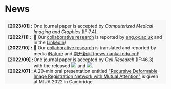 # <i class="fas fa-rss "></i> News

<head>
	<title>Events</title>
	<style>
		ul.events {
			list-style-type: none;
			width: auto; 
			padding: 10px;
			height: 180px; 
			overflow: auto; 
			background-color: #F7F7F7;
		}
		ul.events li {
			font-weight: normal;
			align-items: left;
			position: relative;
			padding-left: 80px;
		}
		ul.events li:before {
			content: attr(data-date) " : ";
			font-weight: bold;
			position: absolute;
			left: 0px;
		}
	</style>
</head>

<body>
	<ul class="events">
		<li data-date="[2023/01]">One journal paper is accepted by <i>Computerized Medical Imaging and Graphics</i> (IF:7.4).</li>
		<li data-date="[2022/11]">🎉 Our <a href="/#c-computational-biology-and-bioinformatics">collaborative research</a> is reported by <a href="https://eng.ox.ac.uk/case-studies/artificial-intelligence-and-big-data-help-rapid-screening-antibodies">eng.ox.ac.uk</a> and in the <a href="https://www.linkedin.com/posts/engineering-science-university-of-oxford_nearly-two-and-a-half-years-into-the-covid-activity-6996775726351818752-AjOr">LinkedIn</a>!</li>
		<li data-date="[2022/10]">🎉 Our <a href="/#c-computational-biology-and-bioinformatics">collaborative research</a> is translated and reported by media <a href="https://mp.weixin.qq.com/s/fDeRXs8Cq0L_LzYvZlI1iA">iNature</a> and <a href="http://news.nankai.edu.cn/ywsd/system/2022/10/12/030053111.shtml">南开新闻 (news.nankai.edu.cn)</a>!</li>
		<li data-date="[2022/09]">One journal paper is accepted by <i>Cell Research </i> (IF:46.3) with the released <a href="https://github.com/jianqingzheng/XBCR-net"><img src="https://img.shields.io/github/stars/jianqingzheng/XBCR-net?style=social&label=Code+★" /></a> and <a href="https://colab.research.google.com/github/jianqingzheng/XBCR-net/blob/main/XBCR_net.ipynb"><img src="https://colab.research.google.com/assets/colab-badge.svg" /></a>.</li>
		<li data-date="[2022/07]">A 20-min oral presentation entitled <a href="https://link.springer.com/chapter/10.1007/978-3-031-12053-4_6">"Recursive Deformable Image Registration Network with Mutual Attention"</a> is given at MIUA 2022 in Cambridge.</li>
		<li data-date="[2022/06]">One conference paper is accepted by <i>MICCAI 2022</i>.</li>
		<li data-date="[2022/05]">Two conference papers are accepted by <i>MIUA 2022</i>, one oral presentation and one poster session.</li>

	</ul>
</body>


<ul style="width: auto; height: 180px; overflow: auto; background-color: #F7F7F7">
	<li>[2023.01]: One journal paper is accepted by <i>Computerized Medical Imaging and Graphics</i> (IF:7.4).
	</li>
	<li>[2022.11]: 🎉 Our <a href="/#c-computational-biology-and-bioinformatics">collaborative research</a> is reported by <a href="https://eng.ox.ac.uk/case-studies/artificial-intelligence-and-big-data-help-rapid-screening-antibodies">eng.ox.ac.uk</a> and in the <a href="https://www.linkedin.com/posts/engineering-science-university-of-oxford_nearly-two-and-a-half-years-into-the-covid-activity-6996775726351818752-AjOr">LinkedIn</a>!
	</li>
	<li>[2022.10]: 🎉 Our <a href="/#c-computational-biology-and-bioinformatics">collaborative research</a> is translated and reported by media <a href="https://mp.weixin.qq.com/s/fDeRXs8Cq0L_LzYvZlI1iA">iNature</a> and <a href="http://news.nankai.edu.cn/ywsd/system/2022/10/12/030053111.shtml">南开新闻 (news.nankai.edu.cn)</a>!
	</li>
	<li>[2022.09]: One journal paper is accepted by <i>Cell Research </i> (IF:46.3) with the released <a href="https://github.com/jianqingzheng/XBCR-net"><img src="https://img.shields.io/github/stars/jianqingzheng/XBCR-net?style=social&label=Code+★" /></a> and <a href="https://colab.research.google.com/github/jianqingzheng/XBCR-net/blob/main/XBCR_net.ipynb"><img src="https://colab.research.google.com/assets/colab-badge.svg" /></a>.
	</li>
	<li>[2022.07]: A 20-min oral presentation entitled <a href="https://link.springer.com/chapter/10.1007/978-3-031-12053-4_6">"Recursive Deformable Image Registration Network with Mutual Attention"</a> is given at MIUA 2022 in Cambridge.
	</li>
	<li>[2022.06]: One conference paper is accepted by <i>MICCAI 2022</i>.
	</li>
	<li>[2022.05]: Two conference papers are accepted by <i>MIUA 2022</i>, one oral presentation and one poster session.
	</li>
</ul>
